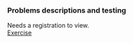 ### Problems descriptions and testing  

Needs a registration to view.  
[Exercise](https://judge.softuni.org/Contests/1560/Basic-Algorithms-Exercise)
